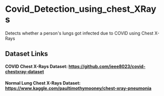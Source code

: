 # Covid_Detection_using_chest_XRays
Detects whether a person's lungs got infected due to COVID using Chest X-Rays

## Dataset Links
#### COVID Chest X-Rays Dataset: https://github.com/ieee8023/covid-chestxray-dataset
#### Normal Lung Chest X-Rays Dataset: https://www.kaggle.com/paultimothymooney/chest-xray-pneumonia

